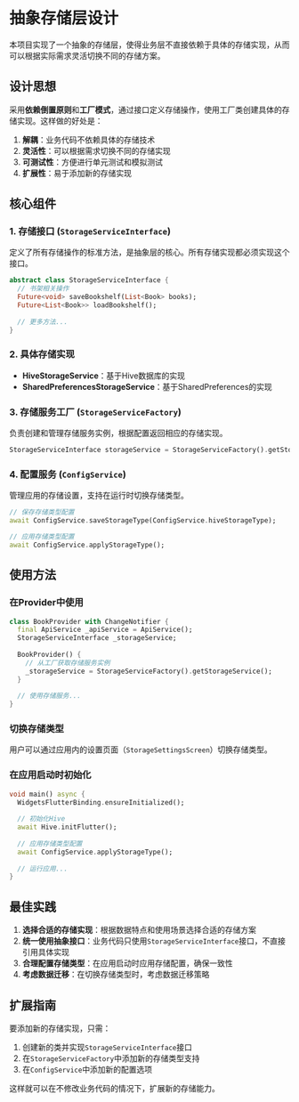 # 抽象存储层设计

本项目实现了一个抽象的存储层，使得业务层不直接依赖于具体的存储实现，从而可以根据实际需求灵活切换不同的存储方案。

## 设计思想

采用**依赖倒置原则**和**工厂模式**，通过接口定义存储操作，使用工厂类创建具体的存储实现。这样做的好处是：

1. **解耦**：业务代码不依赖具体的存储技术
2. **灵活性**：可以根据需求切换不同的存储实现
3. **可测试性**：方便进行单元测试和模拟测试
4. **扩展性**：易于添加新的存储实现

## 核心组件

### 1. 存储接口 (`StorageServiceInterface`)

定义了所有存储操作的标准方法，是抽象层的核心。所有存储实现都必须实现这个接口。

```dart
abstract class StorageServiceInterface {
  // 书架相关操作
  Future<void> saveBookshelf(List<Book> books);
  Future<List<Book>> loadBookshelf();
  
  // 更多方法...
}
```

### 2. 具体存储实现

- **HiveStorageService**：基于Hive数据库的实现
- **SharedPreferencesStorageService**：基于SharedPreferences的实现

### 3. 存储服务工厂 (`StorageServiceFactory`)

负责创建和管理存储服务实例，根据配置返回相应的存储实现。

```dart
StorageServiceInterface storageService = StorageServiceFactory().getStorageService();
```

### 4. 配置服务 (`ConfigService`)

管理应用的存储设置，支持在运行时切换存储类型。

```dart
// 保存存储类型配置
await ConfigService.saveStorageType(ConfigService.hiveStorageType);

// 应用存储类型配置
await ConfigService.applyStorageType();
```

## 使用方法

### 在Provider中使用

```dart
class BookProvider with ChangeNotifier {
  final ApiService _apiService = ApiService();
  StorageServiceInterface _storageService;
  
  BookProvider() {
    // 从工厂获取存储服务实例
    _storageService = StorageServiceFactory().getStorageService();
  }
  
  // 使用存储服务...
}
```

### 切换存储类型

用户可以通过应用内的设置页面（`StorageSettingsScreen`）切换存储类型。

### 在应用启动时初始化

```dart
void main() async {
  WidgetsFlutterBinding.ensureInitialized();
  
  // 初始化Hive
  await Hive.initFlutter();
  
  // 应用存储类型配置
  await ConfigService.applyStorageType();
  
  // 运行应用...
}
```

## 最佳实践

1. **选择合适的存储实现**：根据数据特点和使用场景选择合适的存储方案
2. **统一使用抽象接口**：业务代码只使用`StorageServiceInterface`接口，不直接引用具体实现
3. **合理配置存储类型**：在应用启动时应用存储配置，确保一致性
4. **考虑数据迁移**：在切换存储类型时，考虑数据迁移策略

## 扩展指南

要添加新的存储实现，只需：

1. 创建新的类并实现`StorageServiceInterface`接口
2. 在`StorageServiceFactory`中添加新的存储类型支持
3. 在`ConfigService`中添加新的配置选项

这样就可以在不修改业务代码的情况下，扩展新的存储能力。
